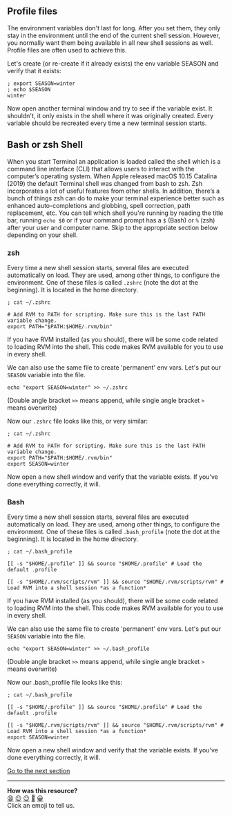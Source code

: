 ## Profile files
The environment variables don't last for long. After you set them, they only stay in the environment until the end of the current shell session. However, you normally want them being available in all new shell sessions as well. Profile files are often used to achieve this.

Let's create (or re-create if it already exists) the env variable SEASON and verify that it exists:

```shell
; export SEASON=winter
; echo $SEASON
winter

```

Now open another terminal window and try to see if the variable exist. It shouldn't, it only exists in the shell where it was originally created. Every variable should be recreated every time a new terminal session starts.

## Bash or zsh Shell
When you start Terminal an application is loaded called the shell which is a command line interface (CLI) that allows users to interact with the computer’s operating system. When Apple released macOS 10.15 Catalina (2019) the default Terminal shell was changed from bash to zsh. Zsh incorporates a lot of useful features from other shells. In addition, there’s a bunch of things zsh can do to make your terminal experience better such as enhanced auto-completions and globbing, spell correction, path replacement, etc. You can tell which shell you're running by reading the title bar, running `echo $0` or if your command prompt has a `$` (Bash) or `%` (zsh) after your user and computer name. Skip to the appropriate section below depending on your shell.

### zsh
Every time a new shell session starts, several files are executed automatically on load. They are used, among other things, to configure the environment. One of these files is called `.zshrc` (note the dot at the beginning). It is located in the home directory.

```shell
; cat ~/.zshrc

# Add RVM to PATH for scripting. Make sure this is the last PATH variable change.
export PATH="$PATH:$HOME/.rvm/bin"

```

If you have RVM installed (as you should), there will be some code related to loading RVM into the shell. This code makes RVM available for you to use in every shell.

We can also use the same file to create 'permanent' env vars. Let's put our `SEASON` variable into the file.

`echo "export SEASON=winter" >> ~/.zshrc`

(Double angle bracket `>>` means append, while single angle bracket `>` means overwrite)

Now our `.zshrc` file looks like this, or very similar:

```shell
; cat ~/.zshrc

# Add RVM to PATH for scripting. Make sure this is the last PATH variable change.
export PATH="$PATH:$HOME/.rvm/bin"
export SEASON=winter

```

Now open a new shell window and verify that the variable exists. If you've done everything correctly, it will.

### Bash
Every time a new shell session starts, several files are executed automatically on load. They are used, among other things, to configure the environment. One of these files is called `.bash_profile` (note the dot at the beginning). It is located in the home directory.

```shell
; cat ~/.bash_profile

[[ -s "$HOME/.profile" ]] && source "$HOME/.profile" # Load the default .profile

[[ -s "$HOME/.rvm/scripts/rvm" ]] && source "$HOME/.rvm/scripts/rvm" # Load RVM into a shell session *as a function*

```

If you have RVM installed (as you should), there will be some code related to loading RVM into the shell. This code makes RVM available for you to use in every shell.

We can also use the same file to create 'permanent' env vars. Let's put our `SEASON` variable into the file.

`echo "export SEASON=winter" >> ~/.bash_profile`

(Double angle bracket `>>` means append, while single angle bracket `>` means overwrite)

Now our .bash_profile file looks like this:

```shell
; cat ~/.bash_profile

[[ -s "$HOME/.profile" ]] && source "$HOME/.profile" # Load the default .profile

[[ -s "$HOME/.rvm/scripts/rvm" ]] && source "$HOME/.rvm/scripts/rvm" # Load RVM into a shell session *as a function*
export SEASON=winter

```

Now open a new shell window and verify that the variable exists. If you've done everything correctly, it will.

[Go to the next section](./28_processes.md)


<!-- BEGIN GENERATED SECTION DO NOT EDIT -->

---

**How was this resource?**  
[😫](https://airtable.com/shrUJ3t7KLMqVRFKR?prefill_Repository=makersacademy/course&prefill_File=foundations/command_line/27_profile_files.md&prefill_Sentiment=😫) [😕](https://airtable.com/shrUJ3t7KLMqVRFKR?prefill_Repository=makersacademy/course&prefill_File=foundations/command_line/27_profile_files.md&prefill_Sentiment=😕) [😐](https://airtable.com/shrUJ3t7KLMqVRFKR?prefill_Repository=makersacademy/course&prefill_File=foundations/command_line/27_profile_files.md&prefill_Sentiment=😐) [🙂](https://airtable.com/shrUJ3t7KLMqVRFKR?prefill_Repository=makersacademy/course&prefill_File=foundations/command_line/27_profile_files.md&prefill_Sentiment=🙂) [😀](https://airtable.com/shrUJ3t7KLMqVRFKR?prefill_Repository=makersacademy/course&prefill_File=foundations/command_line/27_profile_files.md&prefill_Sentiment=😀)  
Click an emoji to tell us.

<!-- END GENERATED SECTION DO NOT EDIT -->
